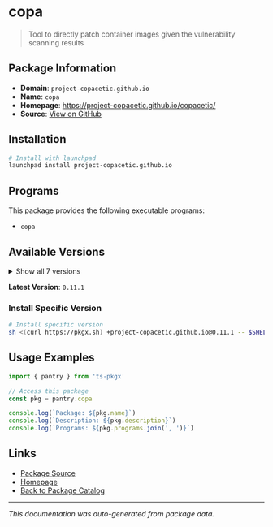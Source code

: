 # copa

> Tool to directly patch container images given the vulnerability scanning results

## Package Information

- **Domain**: `project-copacetic.github.io`
- **Name**: `copa`
- **Homepage**: https://project-copacetic.github.io/copacetic/
- **Source**: [View on GitHub](https://github.com/pkgxdev/pantry/tree/main/projects/project-copacetic.github.io/package.yml)

## Installation

```bash
# Install with launchpad
launchpad install project-copacetic.github.io
```

## Programs

This package provides the following executable programs:

- `copa`

## Available Versions

<details>
<summary>Show all 7 versions</summary>

- `0.11.1`, `0.11.0`, `0.10.0`, `0.9.0`, `0.8.0`
- `0.7.0`, `0.6.2`

</details>

**Latest Version**: `0.11.1`

### Install Specific Version

```bash
# Install specific version
sh <(curl https://pkgx.sh) +project-copacetic.github.io@0.11.1 -- $SHELL -i
```

## Usage Examples

```typescript
import { pantry } from 'ts-pkgx'

// Access this package
const pkg = pantry.copa

console.log(`Package: ${pkg.name}`)
console.log(`Description: ${pkg.description}`)
console.log(`Programs: ${pkg.programs.join(', ')}`)
```

## Links

- [Package Source](https://github.com/pkgxdev/pantry/tree/main/projects/project-copacetic.github.io/package.yml)
- [Homepage](https://project-copacetic.github.io/copacetic/)
- [Back to Package Catalog](../../package-catalog.md)

---

*This documentation was auto-generated from package data.*
